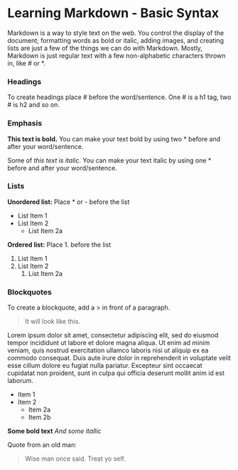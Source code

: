 # Learning Markdown - Basic Syntax  

Markdown is a way to style text on the web. You control the display of the document; formatting words as bold or italic, adding images, and creating lists are just a few of the things we can do with Markdown. Mostly, Markdown is just regular text with a few non-alphabetic characters thrown in, like # or *.

### Headings

To create headings place # before the word/sentence. One # is a h1 tag, two # is h2 and so on.

### Emphasis  

**This text is bold.** 
You can make your text bold by using two * before and after your word/sentence.  

Some of *this text is italic.* 
You can make your text italic by using one * before and after your word/sentence.  

### Lists  

**Unordered list:**
    Place * or - before the list  
* List Item 1
* List Item 2
   * List Item 2a
   
**Ordered list:** 
    Place 1. before the list 
    
1. List Item 1
1. List Item 2
    1. List Item 2a  
    
### Blockquotes  
To create a blockquote, add a > in front of a paragraph.

> It will look like this.  




Lorem ipsum dolor sit amet, consectetur adipiscing elit, sed do eiusmod tempor incididunt ut labore et dolore magna aliqua. Ut enim ad minim veniam, quis nostrud exercitation ullamco laboris nisi ut aliquip ex ea commodo consequat. Duis aute irure dolor in reprehenderit in voluptate velit esse cillum dolore eu fugiat nulla pariatur. Excepteur sint occaecat cupidatat non proident, sunt in culpa qui officia deserunt mollit anim id est laborum.

* Item 1
* Item 2
  * Item 2a
  * Item 2b
  
**Some bold text**
*And some itallic*

Quote from an old man:
> Wise man once said.
> Treat yo self.
